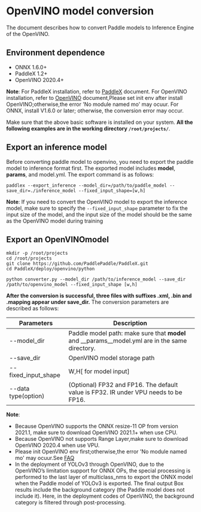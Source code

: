 # OpenVINO model conversion
The document describes how to convert Paddle models to Inference Engine of the OpenVINO.

## Environment dependence

* ONNX 1.6.0+
* PaddleX 1.2+
* OpenVINO 2020.4+

**Note**: For PaddleX installation, refer to [PaddleX](https://paddlex.readthedocs.io/zh_CN/develop/install.html) document. For OpenVINO installation, refer to [OpenVINO](https://docs.openvinotoolkit.org/latest/index.html) document,Please set init env after install OpenVINO;otherwise,the error 'No module named mo' may ocuur. For ONNX, install V1.6.0 or later; otherwise, the conversion error may occur.

Make sure that the above basic software is installed on your system. **All the following examples are in the working directory `/root/projects/`**.

## Export an inference model
Before converting paddle model to openvino, you need to export the paddle model to inference format first. The exported model includes __model__, __params__, and model.yml. The export command is as follows:
```
paddlex --export_inference --model_dir=/path/to/paddle_model --save_dir=./inference_model --fixed_input_shape=[w,h]
```

**Note**: If you need to convert the OpenVINO model to export the inference model, make sure to specify the `--fixed_input_shape` parameter to fix the input size of the model, and the input size of the model should be the same as the OpenVINO model during training

## Export an OpenVINOmodel

```
mkdir -p /root/projects
cd /root/projects
git clone https://github.com/PaddlePaddle/PaddleX.git
cd PaddleX/deploy/openvino/python

python converter.py --model_dir /path/to/inference_model --save_dir /path/to/openvino_model --fixed_input_shape [w,h]
```
**After the conversion is successful, three files with suffixes .xml, .bin and .mapping appear under save_dir.**
The conversion parameters are described as follows:

| Parameters | Description |
|  ----  | ----  |
| --model_dir | Paddle model path: make sure that __model__ and \_\_params__model.yml are in the same directory. |
| --save_dir | OpenVINO model storage path |
| --fixed_input_shape | W,H[ for model input] |
| --data type(option) | (Optional) FP32 and FP16. The default value is FP32. IR under VPU needs to be FP16. |

**Note**:
- Because OpenVINO supports the ONNX resize-11 OP from version 2021.1, make sure to download OpenVINO 2021.1+ when use CPU. 
- Because OpenVINO not supports Range Layer,make sure to download OpenVINO 2020.4 when use VPU. 
- Please init OpenVINO env first;otherwise,the error 'No module named mo' may ocuur.See [FAQ](./faq.md)
- In the deployment of YOLOv3 through OpenVINO, due to the OpenVINO’s limitation support for ONNX OPs, the special processing is performed to the last layer of multiclass_nms to export the ONNX model when the Paddle model of YOLOv3 is exported. The final output Box results include the background category (the Paddle model does not include it). Here, in the deployment codes of OpenVINO, the background category is filtered through post-processing.
